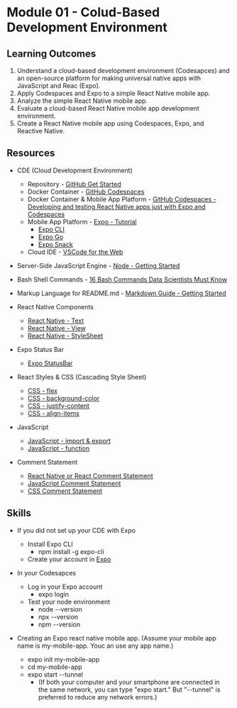 # Module 01 - Colud-Based Development Environment
##  Learning Outcomes
1. Understand a cloud-based development environment (Codesapces) and an open-source platform for making universal native apps with JavaScript and Reac (Expo). 
2. Apply Codespaces and Expo to a simple React Native mobile app.
3. Analyze the simple React Native mobile app.
4. Evaluate a cloud-based React Native mobile app development environment.
5. Create a React Native mobile app using Codespaces, Expo, and Reactive Native.

## Resources
* CDE (Cloud Development Environment)
  * Repository - [GitHub Get Started](https://docs.github.com/en/get-started)
  * Docker Container - [GitHub Codespaces](https://docs.github.com/en/codespaces)
  * Docker Container & Mobile App Platform - [GitHub Codespaces - Developing and testing React Native apps just with Expo and Codespaces](https://dev.to/github/github-codespaces-developing-and-testing-react-native-apps-just-with-expo-and-codespaces-39g)
  * Mobile App Platform - [Expo - Tutorial](https://docs.expo.dev/tutorial/introduction/)
    * [Expo CLI](https://docs.expo.dev/workflow/expo-cli/)
    * [Expo Go](https://expo.dev/client)
    * [Expo Snack](https://docs.expo.dev/workflow/snack/)
  * Cloud IDE - [VSCode for the Web](https://code.visualstudio.com/docs/editor/vscode-web)
* Server-Side JavaScript Engine - [Node - Getting Started](https://nodejs.dev/en/learn/)
* Bash Shell Commands - [16 Bash Commands Data Scientists Must Know](https://builtin.com/data-science/bash-commands)
* Markup Language for README.md - [Markdown Guide - Getting Started](https://www.markdownguide.org/getting-started/)

* React Native Components
  * [React Native - Text](https://reactnative.dev/docs/text)
  * [React Native - View](https://reactnative.dev/docs/view)
  * [React Native - StyleSheet](https://reactnative.dev/docs/stylesheet)
* Expo Status Bar
  * [Expo StatusBar](https://docs.expo.dev/versions/latest/sdk/status-bar/)
* React Styles & CSS (Cascading Style Sheet)
  * [CSS - flex](https://www.w3schools.com/cssref/css3_pr_flex.php)
  * [CSS - background-color](https://www.w3schools.com/cssref/pr_background-color.php)
  * [CSS - justify-content](https://www.w3schools.com/cssref/css3_pr_justify-content.php#:~:text=Definition%20and%20Usage,to%20align%20the%20items%20vertically.)
  * [CSS - align-items](https://www.w3schools.com/cssref/css3_pr_align-items.php)
* JavaScript
  * [JavaScript - import & export](https://www.w3schools.com/js/js_modules)
  * [JavaScript - function](https://www.w3schools.com/js/js_functions.asp)
* Comment Statement
  * [React Native or React Comment Statement](https://aboutreact.com/react-native-comments/)
  * [JavaScript Comment Statement](https://www.w3schools.com/js/js_comments.asp)
  * [CSS Comment Statement](https://www.w3schools.com/css/css_comments.asp)

## Skills
  * If you did not set up your CDE with Expo
    * Install Expo CLI
      * npm install -g expo-cli
    * Create your account in [Expo](https://expo.dev/)
  * In your Codesapces
    * Log in your Expo account
      * expo login
    * Test your node environment
      * node --version
      * npx --version
      * npm --version

  * Creating an Expo react native mobile app. (Assume your mobile app name is my-mobile-app. Youc an use any app name.)
    * expo init my-mobile-app
    * cd my-mobile-app
    * expo start --tunnel
      * (If both your computer and your smartphone are connected in the same network, you can type "expo start." But "--tunnel" is preferred to reduce any network errors.)